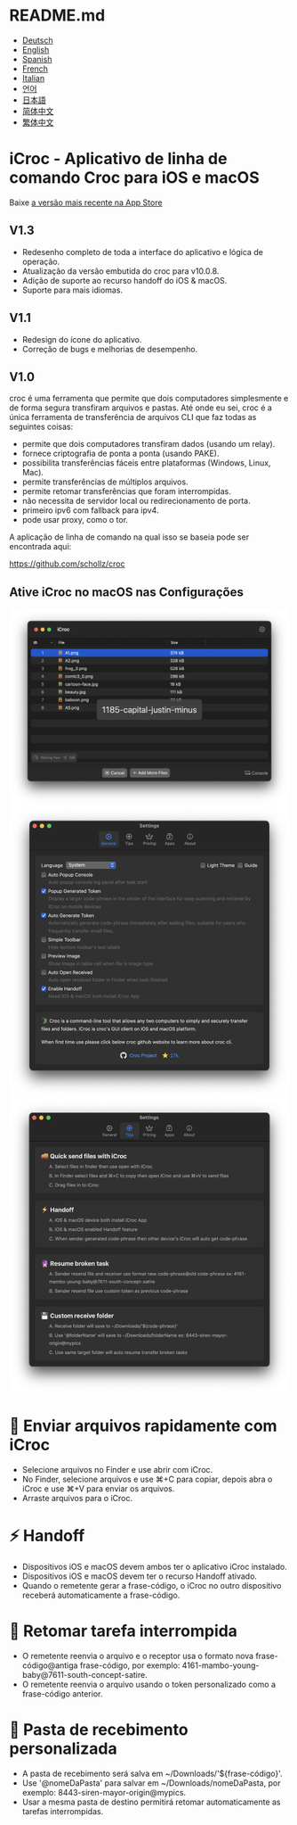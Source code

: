 # README.md
- [Deutsch](README.de.md)
- [English](README.md)
- [Spanish](README.es.md)
- [French](README.fr.md)
- [Italian](README.it.md)
- [언어](README.ko.md)
- [日本語](README.ja.md)
- [简体中文](README.zh_cn.md)
- [繁体中文](README.zh_tw.md)

# iCroc - Aplicativo de linha de comando Croc para iOS e macOS

Baixe [a versão mais recente na App Store](https://apps.apple.com/us/app/id6444355962)

V1.3
---
- Redesenho completo de toda a interface do aplicativo e lógica de operação.
- Atualização da versão embutida do croc para v10.0.8.
- Adição de suporte ao recurso handoff do iOS & macOS.
- Suporte para mais idiomas.

V1.1
---
- Redesign do ícone do aplicativo.
- Correção de bugs e melhorias de desempenho.

V1.0
---
croc é uma ferramenta que permite que dois computadores simplesmente e de forma segura transfiram arquivos e pastas. Até onde eu sei, croc é a única ferramenta de transferência de arquivos CLI que faz todas as seguintes coisas:

- permite que dois computadores transfiram dados (usando um relay).
- fornece criptografia de ponta a ponta (usando PAKE).
- possibilita transferências fáceis entre plataformas (Windows, Linux, Mac).
- permite transferências de múltiplos arquivos.
- permite retomar transferências que foram interrompidas.
- não necessita de servidor local ou redirecionamento de porta.
- primeiro ipv6 com fallback para ipv4.
- pode usar proxy, como o tor.

A aplicação de linha de comando na qual isso se baseia pode ser encontrada aqui:

https://github.com/schollz/croc

## Ative iCroc no macOS nas Configurações
![macOS-iCroc-1](images/macos1.png)
![macOS-iCroc-2](images/macos2.png)
![macOS-iCroc-3](images/macos3.png)

# 🚚 Enviar arquivos rapidamente com iCroc
- Selecione arquivos no Finder e use abrir com iCroc.
- No Finder, selecione arquivos e use ⌘+C para copiar, depois abra o iCroc e use ⌘+V para enviar os arquivos.
- Arraste arquivos para o iCroc.

# ⚡ Handoff
- Dispositivos iOS e macOS devem ambos ter o aplicativo iCroc instalado.
- Dispositivos iOS e macOS devem ter o recurso Handoff ativado.
- Quando o remetente gerar a frase-código, o iCroc no outro dispositivo receberá automaticamente a frase-código.

# 🔮 Retomar tarefa interrompida
- O remetente reenvia o arquivo e o receptor usa o formato nova frase-código@antiga frase-código, por exemplo: 4161-mambo-young-baby@7611-south-concept-satire.
- O remetente reenvia o arquivo usando o token personalizado como a frase-código anterior.

# 💾 Pasta de recebimento personalizada
- A pasta de recebimento será salva em ~/Downloads/'${frase-código}'.
- Use '@nomeDaPasta' para salvar em ~/Downloads/nomeDaPasta, por exemplo: 8443-siren-mayor-origin@mypics.
- Usar a mesma pasta de destino permitirá retomar automaticamente as tarefas interrompidas.